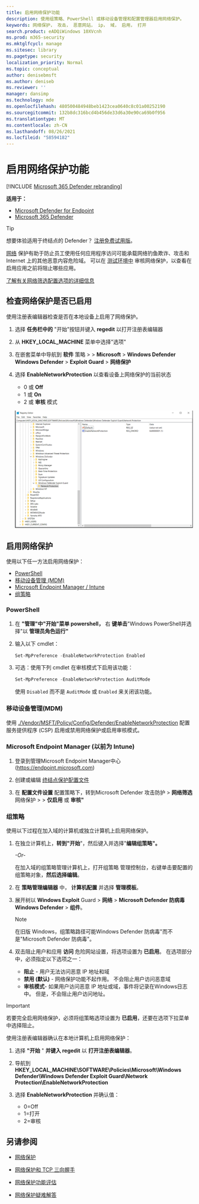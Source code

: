 ```yaml
---
title: 启用网络保护功能
description: 使用组策略、PowerShell 或移动设备管理和配置管理器启用网络保护。
keywords: 网络保护， 攻击， 恶意网站， ip， 域， 启用， 打开
search.product: eADQiWindows 10XVcnh
ms.prod: m365-security
ms.mktglfcycl: manage
ms.sitesec: library
ms.pagetype: security
localization_priority: Normal
ms.topic: conceptual
author: denisebmsft
ms.author: deniseb
ms.reviewer: ''
manager: dansimp
ms.technology: mde
ms.openlocfilehash: 480500484948beb1423cea0640c8c01a00252190
ms.sourcegitcommit: 132b8dc316bcd4b456de33d6a30e90ca69b0f956
ms.translationtype: MT
ms.contentlocale: zh-CN
ms.lasthandoff: 08/26/2021
ms.locfileid: "58594182"
---
```

# <a name="turn-on-network-protection"></a>启用网络保护功能

[!INCLUDE [Microsoft 365 Defender rebranding](../../includes/microsoft-defender.md)]

**适用于：**
- [Microsoft Defender for Endpoint](https://go.microsoft.com/fwlink/p/?linkid=2154037)
- [Microsoft 365 Defender](https://go.microsoft.com/fwlink/?linkid=2118804)

> [!TIP]
> 想要体验适用于终结点的 Defender？ [注册免费试用版](https://signup.microsoft.com/create-account/signup?products=7f379fee-c4f9-4278-b0a1-e4c8c2fcdf7e&ru=https://aka.ms/MDEp2OpenTrial?ocid=docs-wdatp-assignaccess-abovefoldlink)。

[网络](network-protection.md) 保护有助于防止员工使用任何应用程序访问可能承载网络钓鱼欺诈、攻击和 Internet 上的其他恶意内容危险域。 可以在 [测试环境中](evaluate-network-protection.md) 审核网络保护，以查看在启用应用之前将阻止哪些应用。

[了解有关网络筛选配置选项的详细信息](/mem/intune/protect/endpoint-protection-windows-10#network-filtering)

## <a name="check-if-network-protection-is-enabled"></a>检查网络保护是否已启用

使用注册表编辑器检查是否在本地设备上启用了网络保护。

1. 选择 **任务栏中的** "开始"按钮并键入 **regedit** 以打开注册表编辑器

2. 从 **HKEY_LOCAL_MACHINE** 菜单中选择"选项"

3. 在嵌套菜单中导航到 **软件** 策略 \>  \> **Microsoft** \> **Windows Defender Windows Defender** \> **Exploit Guard** \> **网络保护**

4. 选择 **EnableNetworkProtection** 以查看设备上网络保护的当前状态

   - 0 或 **Off**
   - 1 或 **On**
   - 2 或 **审核** 模式

    ![网络保护注册表项。](../../media/95341270-b738b280-08d3-11eb-84a0-16abb140c9fd.png)

## <a name="enable-network-protection"></a>启用网络保护

使用以下任一方法启用网络保护：

- [PowerShell](#powershell)
- [移动设备管理 (MDM)](#mobile-device-management-mdm)
- [Microsoft Endpoint Manager / Intune](#microsoft-endpoint-manager-formerly-intune)
- [组策略](#group-policy)

### <a name="powershell"></a>PowerShell

1. 在 **"管理"中"开始"菜单 powershell，** 右 **键单击**"Windows PowerShell并选择"以 **管理员角色运行"**
2. 输入以下 cmdlet：

    ```PowerShell
    Set-MpPreference -EnableNetworkProtection Enabled
    ```

3. 可选：使用下列 cmdlet 在审核模式下启用该功能：

    ```PowerShell
    Set-MpPreference -EnableNetworkProtection AuditMode
    ```

    使用 `Disabled` 而不是 `AuditMode` 或 `Enabled` 来关闭该功能。

### <a name="mobile-device-management-mdm"></a>移动设备管理(MDM)

使用 [./Vendor/MSFT/Policy/Config/Defender/EnableNetworkProtection](/windows/client-management/mdm/policy-csp-defender) 配置服务提供程序 (CSP) 启用或禁用网络保护或启用审核模式。

### <a name="microsoft-endpoint-manager-formerly-intune"></a>Microsoft Endpoint Manager (以前为 Intune) 

1. 登录到管理Microsoft Endpoint Manager中心 (https://endpoint.microsoft.com)

2. 创建或编辑 [终结点保护配置文件](/mem/intune/protect/endpoint-protection-configure)

3. 在 **配置文件设置** 配置策略下，转到Microsoft Defender 攻击防护 \> **网络筛选** 网络保护 \>  \> **仅启用** 或 **审核"**

### <a name="group-policy"></a>组策略

使用以下过程在加入域的计算机或独立计算机上启用网络保护。

1. 在独立计算机上，**转到"开始**"，然后键入并选择"**编辑组策略"。**

    *-Or-*

    在加入域的组策略管理计算机上，打开组策略 [](https://technet.microsoft.com/library/cc731212.aspx)管理控制台，右键单击要配置的组策略对象，**然后选择编辑**。

2. 在 **策略管理编辑器** 中， **计算机配置** 并选择 **管理模板**。

3. 展开树以 **Windows Exploit** Guard \> **网络** \> **Microsoft Defender 防病毒Windows Defender** \> **组件**。

   > [!NOTE]
   > 在旧版 Windows，组策略路径可能Windows Defender 防病毒"而不是"Microsoft Defender 防病毒"。

4. 双击阻止用户和应用 **访问** 危险网站设置，将选项设置为 **已启用**。 在选项部分中，必须指定以下选项之一：
    - **阻止** - 用户无法访问恶意 IP 地址和域
    - **禁用 (默认)** - 网络保护功能不起作用。 不会阻止用户访问恶意域
    - **审核模式**- 如果用户访问恶意 IP 地址或域，事件将记录在Windows日志中。 但是，不会阻止用户访问地址。

> [!IMPORTANT]
> 若要完全启用网络保护，必须将组策略选项设置为 **已启用**，还要在选项下拉菜单中选择阻止。

使用注册表编辑器确认在本地计算机上启用网络保护：

1. 选择 **"开始** " **并键入 regedit** 以 **打开注册表编辑器**。

2. 导航到 **HKEY_LOCAL_MACHINE\SOFTWARE\Policies\Microsoft\Windows Defender\Windows Defender Exploit Guard\Network Protection\EnableNetworkProtection**

3. 选择 **EnableNetworkProtection** 并确认值：
   - 0=Off
   - 1=打开
   - 2=审核

## <a name="see-also"></a>另请参阅

- [网络保护](network-protection.md)

- [网络保护和 TCP 三向握手](network-protection.md#network-protection-and-the-tcp-three-way-handshake)

- [网络保护功能评估](evaluate-network-protection.md)

- [网络保护疑难解答](troubleshoot-np.md)
